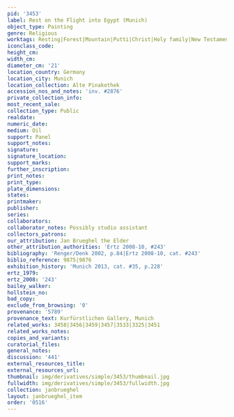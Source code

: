```yaml
---
pid: '3453'
label: Rest on the Flight into Egypt (Munich)
object_type: Painting
genre: Religious
worktags: Resting|Forest|Mountain|Putti|Christ|Holy family|New Testament|Virgin Mary
iconclass_code:
height_cm:
width_cm:
diameter_cm: '21'
location_country: Germany
location_city: Munich
location_collection: Alte Pinakothek
accession_nos_and_notes: 'inv. #2876'
private_collection_info:
most_recent_sale:
collection_type: Public
realdate:
numeric_date:
medium: Oil
support: Panel
support_notes:
signature:
signature_location:
support_marks:
further_inscription:
print_notes:
print_type:
plate_dimensions:
states:
printmaker:
publisher:
series:
collaborators:
collaborator_notes: Possibly studio assistant
collectors_patrons:
our_attribution: Jan Brueghel the Elder
other_attribution_authorities: 'Ertz 2008-10, #243'
bibliography: 'Renger/Denk 2002, p.84|Ertz 2008-10, cat. #243'
biblio_reference: 9875|9876
exhibition_history: 'Munich 2013, cat. #35, p.228'
ertz_1979:
ertz_2008: '243'
bailey_walker:
hollstein_no:
bad_copy:
exclude_from_browsing: '0'
provenance: '5789'
provenance_text: Kurfürstlichen Gallery, Munich
related_works: 3458|3456|3459|3457|3533|3325|3451
related_works_notes:
copies_and_variants:
curatorial_files:
general_notes:
discussion: '441'
external_resources_title:
external_resources_url:
thumbnail: img/derivatives/simple/3453/thumbnail.jpg
fullwidth: img/derivatives/simple/3453/fullwidth.jpg
collection: janbrueghel
layout: janbrueghel_item
order: '0516'
---
```

